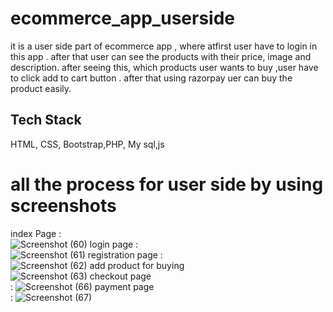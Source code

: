 # ecommerce_app_userside
it is a user side part of ecommerce app , where atfirst user have to login in this app . after that user can see the products with their price, image and description. after seeing this, which products user wants to buy ,user have to click add to cart button . after that using razorpay uer can buy the product easily.
## Tech Stack

 HTML, CSS, Bootstrap,PHP, My sql,js

# all the process for user side by using screenshots
index Page :<br>
![Screenshot (60)](https://github.com/sayan39/ecommerce_app_userside/assets/118959230/916ebf18-5780-4c6b-ace7-c0399fb31d92)
login page :<br>
![Screenshot (61)](https://github.com/sayan39/ecommerce_app_userside/assets/118959230/7942d4b6-2a40-425b-9f58-9b17c5bea181)
registration page :<br>
![Screenshot (62)](https://github.com/sayan39/ecommerce_app_userside/assets/118959230/69fe7a32-7400-4fc7-a7b8-f83354b4bef7)
add product for buying <br>
![Screenshot (63)](https://github.com/sayan39/ecommerce_app_userside/assets/118959230/d8867032-8f43-4f23-9382-4d18848c54f4)
checkout page <br> :
![Screenshot (66)](https://github.com/sayan39/ecommerce_app_userside/assets/118959230/0e00cd20-552b-4ec7-a46b-f3da6988349c)
payment page <br> :
![Screenshot (67)](https://github.com/sayan39/ecommerce_app_userside/assets/118959230/0d23af1a-552a-4c63-8c14-80e58ae52497)
